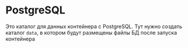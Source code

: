# PostgreSQL

Это каталог для данных контейнера с PostgreSQL. Тут нужно создать каталог `data`, в котором будут размещены файлы БД после запуска контейнера
